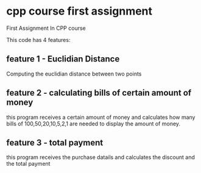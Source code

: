 # cpp course first assignment
 First Assignment In CPP course

 This code has 4 features:
 
 ## feature 1 -	Euclidian Distance
 Computing the euclidian distance between two points
 
 ## feature 2 - calculating bills of certain amount of money
 this program receives a certain amount of money and calculates how many 
 bills of 100,50,20,10,5,2,1 are needed to display the amount of money.
 
 ## feature 3 - total payment
 this program receives the purchase datails and calculates the discount and the total payment
